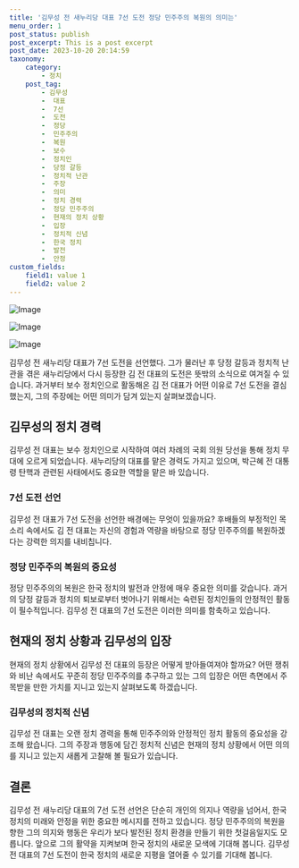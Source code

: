 ```yaml
---
title: '김무성 전 새누리당 대표 7선 도전 정당 민주주의 복원의 의미는'
menu_order: 1
post_status: publish
post_excerpt: This is a post excerpt
post_date: 2023-10-20 20:14:59
taxonomy:
    category:
        - 정치
    post_tag:
        - 김무성
        -  대표
        -  7선
        -  도전
        -  정당
        -  민주주의
        -  복원
        -  보수
        -  정치인
        -  당정 갈등
        -  정치적 난관
        -  주장
        -  의미
        -  정치 경력
        -  정당 민주주의
        -  현재의 정치 상황
        -  입장
        -  정치적 신념
        -  한국 정치
        -  발전
        -  안정
custom_fields:
    field1: value 1
    field2: value 2
---
```


![Image](https://imgnews.pstatic.net/image/308/2024/02/06/0000034241_001_20240206054210311.jpg?type=w647)

![Image](https://imgnews.pstatic.net/image/308/2024/02/06/0000034241_003_20240206054210493.jpg?type=w647)

![Image](https://imgnews.pstatic.net/image/308/2024/02/06/0000034241_002_20240206054210416.jpg?type=w647)


김무성 전 새누리당 대표가 7선 도전을 선언했다. 그가 물러난 후 당정 갈등과 정치적 난관을 겪은 새누리당에서 다시 등장한 김 전 대표의 도전은 뜻밖의 소식으로 여겨질 수 있습니다. 과거부터 보수 정치인으로 활동해온 김 전 대표가 어떤 이유로 7선 도전을 결심했는지, 그의 주장에는 어떤 의미가 담겨 있는지 살펴보겠습니다.

## 김무성의 정치 경력
김무성 전 대표는 보수 정치인으로 시작하여 여러 차례의 국회 의원 당선을 통해 정치 무대에 오르게 되었습니다. 새누리당의 대표를 맡은 경력도 가지고 있으며, 박근혜 전 대통령 탄핵과 관련된 사태에서도 중요한 역할을 맡은 바 있습니다.

### 7선 도전 선언
김무성 전 대표가 7선 도전을 선언한 배경에는 무엇이 있을까요? 후배들의 부정적인 목소리 속에서도 김 전 대표는 자신의 경험과 역량을 바탕으로 정당 민주주의를 복원하겠다는 강력한 의지를 내비칩니다.

### 정당 민주주의 복원의 중요성
정당 민주주의의 복원은 한국 정치의 발전과 안정에 매우 중요한 의미를 갖습니다. 과거의 당정 갈등과 정치의 퇴보로부터 벗어나기 위해서는 숙련된 정치인들의 안정적인 활동이 필수적입니다. 김무성 전 대표의 7선 도전은 이러한 의미를 함축하고 있습니다.

## 현재의 정치 상황과 김무성의 입장
현재의 정치 상황에서 김무성 전 대표의 등장은 어떻게 받아들여져야 할까요? 어떤 쟁취와 비난 속에서도 꾸준히 정당 민주주의를 추구하고 있는 그의 입장은 어떤 측면에서 주목받을 만한 가치를 지니고 있는지 살펴보도록 하겠습니다.

### 김무성의 정치적 신념
김무성 전 대표는 오랜 정치 경력을 통해 민주주의와 안정적인 정치 활동의 중요성을 강조해 왔습니다. 그의 주장과 행동에 담긴 정치적 신념은 현재의 정치 상황에서 어떤 의의를 지니고 있는지 새롭게 고찰해 볼 필요가 있습니다.

## 결론
김무성 전 새누리당 대표의 7선 도전 선언은 단순히 개인의 의지나 역량을 넘어서, 한국 정치의 미래와 안정을 위한 중요한 메시지를 전하고 있습니다. 정당 민주주의의 복원을 향한 그의 의지와 행동은 우리가 보다 발전된 정치 환경을 만들기 위한 첫걸음일지도 모릅니다. 앞으로 그의 활약을 지켜보며 한국 정치의 새로운 모색에 기대해 봅니다. 김무성 전 대표의 7선 도전이 한국 정치의 새로운 지평을 열어줄 수 있기를 기대해 봅니다.
